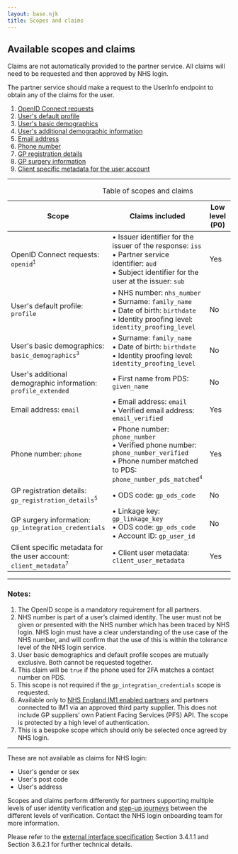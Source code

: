 ```yaml
---
layout: base.njk
title: Scopes and claims
---
```


<nav class="nhsuk-contents-list" role="navigation" aria-label="Available scopes">
  <h2>Available scopes and claims</h2>

  <p>Claims are not automatically provided to the partner service. All claims will need to be requested and then approved by NHS login.</p>

  <p>The partner service should make a request to the UserInfo endpoint to obtain any of the claims for the user.</p>

  <ol class="nhsuk-contents-list__list">
    <li class="nhsuk-contents-list__item">
      <a class="nhsuk-contents-list__link" href="/nhslogin/scopes-and-claims#openid">OpenID Connect requests</a>
    </li>
    <li class="nhsuk-contents-list__item">
      <a class="nhsuk-contents-list__link" href="/nhslogin/scopes-and-claims#profile">User's default profile</a>
    </li>
    <li class="nhsuk-contents-list__item">
      <a class="nhsuk-contents-list__link" href="/nhslogin/scopes-and-claims#basic_demographics">User's basic demographics</a>
    </li>
    <li class="nhsuk-contents-list__item">
      <a class="nhsuk-contents-list__link" href="/nhslogin/scopes-and-claims#profile_extended">User's additional demographic information</a>
    </li>
    <li class="nhsuk-contents-list__item">
      <a class="nhsuk-contents-list__link" href="/nhslogin/scopes-and-claims#email">Email address</a>
    </li>
    <li class="nhsuk-contents-list__item">
      <a class="nhsuk-contents-list__link" href="/nhslogin/scopes-and-claims#phone">Phone number</a>
    </li>
    <li class="nhsuk-contents-list__item">
      <a class="nhsuk-contents-list__link" href="/nhslogin/scopes-and-claims#gp_registration_details">GP registration details</a>
    </li>
    <li class="nhsuk-contents-list__item">
      <a class="nhsuk-contents-list__link" href="/nhslogin/scopes-and-claims#gp_integration_credentials">GP surgery information</a>
    </li>
    <li class="nhsuk-contents-list__item">
      <a class="nhsuk-contents-list__link" href="/nhslogin/scopes-and-claims#client_metadata">Client specific metadata for the user account</a>
    </li>
  </ol>
</nav>

<hr>

<table class="nhsuk-table">
  <caption class="nhsuk-table__caption">Table of scopes and claims</caption>
  <thead role="rowgroup" class="nhsuk-table__head">
    <tr role="row">
      <th role="columnheader" class="" scope="col">
        Scope
      </th>
      <th role="columnheader" class="" scope="col">
        Claims included
      </th>
      <th role="columnheader" class="" scope="col">
        Low level (P0)
      </th>
      <th role="columnheader" class="" scope="col">
        Medium level (P5)
      </th>
      <th role="columnheader" class="" scope="col">
        High level (P9)
      </th>
    </tr>
  </thead>
  <tbody class="nhsuk-table__body">
    <tr role="row" class="nhsuk-table__row">
      <td class="nhsuk-table__cell" id="openid">OpenID Connect requests: <code>openid</code><span style="vertical-align:super;font-size:70%">1</span></td>
      <td class="nhsuk-table__cell ">• Issuer identifier for the issuer of the response: <code>iss</code><br>
      • Partner service identifier: <code>aud</code><br>
      • Subject identifier for the user at the issuer: <code>sub</code></td>
      <td class="nhsuk-table__cell ">Yes</td>
      <td class="nhsuk-table__cell ">Yes</td>
      <td class="nhsuk-table__cell ">Yes</td>
    </tr>
        <tr role="row" class="nhsuk-table__row">
      <td class="nhsuk-table__cell" id="profile">User's default profile: <code>profile</code>
</td>
      <td class="nhsuk-table__cell ">• NHS number: <code>nhs_number</code><br>
      • Surname: <code>family_name</code><br>
      • Date of birth: <code>birthdate</code><br>
      • Identity proofing level: <code>identity_proofing_level</code></td>
      <td class="nhsuk-table__cell ">No</td>
      <td class="nhsuk-table__cell ">Yes<span style="vertical-align:super;font-size:70%">2</span></td>
      <td class="nhsuk-table__cell ">Yes</td>
    </tr>
        <tr role="row" class="nhsuk-table__row">
      <td class="nhsuk-table__cell" id="basic_demographics">User's basic demographics: <code>basic_demographics</code><span style="vertical-align:super;font-size:70%">3</span>
      <td class="nhsuk-table__cell ">• Surname: <code>family_name</code><br>
• Date of birth: <code>birthdate</code><br>
• Identity proofing level: <code>identity_proofing_level</code></td>
      <td class="nhsuk-table__cell ">No</td>
      <td class="nhsuk-table__cell ">Yes</td>
      <td class="nhsuk-table__cell ">Yes</td>
    </tr>
        <tr role="row" class="nhsuk-table__row">
      <td class="nhsuk-table__cell" id="profile_extended">User's additional demographic information: <code id>profile_extended</code></td>
      <td class="nhsuk-table__cell ">• First name from PDS: <code>given_name</code></td>
      <td class="nhsuk-table__cell ">No</td>
      <td class="nhsuk-table__cell ">Yes</td>
      <td class="nhsuk-table__cell ">Yes</td>
    </tr>
        <tr role="row" class="nhsuk-table__row">
      <td class="nhsuk-table__cell" id="email">Email address: <code>email</code></td>
      <td class="nhsuk-table__cell ">• Email address: <code>email</code><br>
• Verified email address: <code>email_verified</code></td>
      <td class="nhsuk-table__cell ">Yes</td>
      <td class="nhsuk-table__cell ">Yes</td>
      <td class="nhsuk-table__cell ">Yes</td>
    </tr>
        <tr role="row" class="nhsuk-table__row">
      <td class="nhsuk-table__cell" id="phone">Phone number: <code>phone</code></td>
      <td class="nhsuk-table__cell ">• Phone number: <code>phone_number</code><br>
• Verified phone number: <code>phone_number_verified</code><br>
• Phone number matched to PDS: <code>phone_number_pds_matched</code><span style="vertical-align:super;font-size:70%">4</span></td>
      <td class="nhsuk-table__cell ">Yes</td>
      <td class="nhsuk-table__cell ">Yes</td>
      <td class="nhsuk-table__cell ">Yes</td>
    </tr>
        <tr role="row" class="nhsuk-table__row">
      <td class="nhsuk-table__cell" id="gp_registration_details">GP registration details: <code>gp_registration_details</code><span style="vertical-align:super;font-size:70%">5</span></td>
      <td class="nhsuk-table__cell ">• ODS code: <code>gp_ods_code</code></td>
      <td class="nhsuk-table__cell ">No</td>
      <td class="nhsuk-table__cell ">Yes</td>
      <td class="nhsuk-table__cell ">Yes</td>
    </tr>
        <tr role="row" class="nhsuk-table__row">
      <td class="nhsuk-table__cell" id="gp_integration_credentials">GP surgery information: <code>gp_integration_credentials</code></td>
      <td class="nhsuk-table__cell ">• Linkage key: <code>gp_linkage_key</code><br>
• ODS code: <code>gp_ods_code</code><br>
• Account ID: <code>gp_user_id</code></td>
      <td class="nhsuk-table__cell ">No</td>
      <td class="nhsuk-table__cell ">No</td>
      <td class="nhsuk-table__cell ">Yes<span style="vertical-align:super;font-size:70%">6</span></td>
    </tr>
        <tr role="row" class="nhsuk-table__row">
      <td class="nhsuk-table__cell" id="client_metadata">Client specific metadata for the user account: <code>client_metadata</code><span style="vertical-align:super;font-size:70%">7</span></td>
      <td class="nhsuk-table__cell ">• Client user metadata: <code>client_user_metadata</code></td>
      <td class="nhsuk-table__cell ">Yes</td>
      <td class="nhsuk-table__cell ">Yes</td>
      <td class="nhsuk-table__cell ">Yes</td>
    </tr>
  </tbody>
</table>


</dl>



<hr class="nhsuk-section-break nhsuk-section-break--l">

### Notes:


1. The OpenID scope is a mandatory requirement for all partners.
2. NHS number is part of a user’s claimed identity. The user must not be given or presented with the NHS number which has been traced by NHS login. NHS login must have a clear understanding of the use case of the NHS number, and will confirm that the use of this is within the tolerance level of the NHS login service.
3. User basic demographics and default profile scopes are mutually exclusive. Both cannot be requested together.
4. This claim  will be `true` if the phone used for 2FA matches a contact number on PDS.
5. This scope is not required if the `gp_integration_credentials` scope is requested.
6. Available only to [NHS England IM1 enabled partners](https://digital.nhs.uk/services/gp-it-futures-systems/im1-pairing-integration) and partners connected to IM1 via an approved third party supplier. This does not include GP suppliers’ own Patient Facing Services (PFS) API. The scope is protected by a high level of authentication.
7. This is a bespoke scope which should only be selected once agreed by NHS login.

<hr>

These are not available as claims for NHS login:
 <ul>
 <li>User's gender or sex</li>
 <li>User's post code</li>
 <li>User's address</li>
</ul>


Scopes and claims perform differently for partners supporting multiple levels of user identity verification and [step-up journeys](https://nhsconnect.github.io/nhslogin/step-up-p5-p9/) between the different levels of verification. Contact the NHS login onboarding team for more information.

Please refer to the [external interface specification](https://nhsconnect.github.io/nhslogin/interface-spec-doc/) Section 3.4.1.1  and Section 3.6.2.1 for further technical details.

